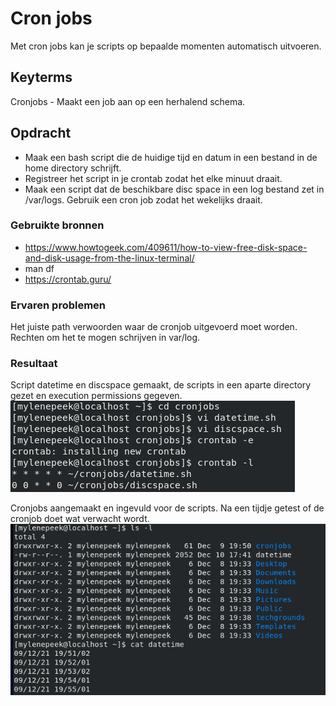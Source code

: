 # Cron jobs
Met cron jobs kan je scripts op bepaalde momenten automatisch uitvoeren. 

## Keyterms
Cronjobs - Maakt een job aan op een herhalend schema. 

## Opdracht
- Maak een bash script die de huidige tijd en datum in een bestand in de home directory schrijft. 
- Registreer het script in je crontab zodat het elke minuut draait. 
- Maak een script dat de beschikbare disc space in een log bestand zet in /var/logs. Gebruik een cron job zodat het wekelijks draait. 

### Gebruikte bronnen
* https://www.howtogeek.com/409611/how-to-view-free-disk-space-and-disk-usage-from-the-linux-terminal/ 
* man df
* https://crontab.guru/


### Ervaren problemen
Het juiste path verwoorden waar de cronjob uitgevoerd moet worden. <br/>
Rechten om het te mogen schrijven in var/log. 

### Resultaat
Script datetime en discspace gemaakt, de scripts in een aparte directory gezet en execution permissions gegeven. <br/>
![cronjobs-scripting](../00_includes/cronjobs-scriptmaking.png)

Cronjobs aangemaakt en ingevuld voor de scripts. Na een tijdje getest of de cronjob doet wat verwacht wordt. <br/>
![cronjobs-test](../00_includes\cronjobs-test.png)



